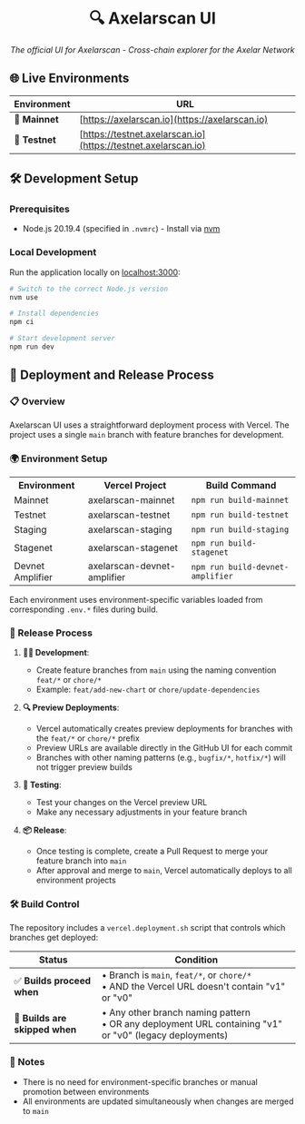 <div align="center">

# 🔍 Axelarscan UI

_The official UI for Axelarscan - Cross-chain explorer for the Axelar Network_

</div>

## 🌐 Live Environments

| Environment    | URL                                                            |
| -------------- | -------------------------------------------------------------- |
| 🚀 **Mainnet** | [https://axelarscan.io](https://axelarscan.io)                 |
| 🧪 **Testnet** | [https://testnet.axelarscan.io](https://testnet.axelarscan.io) |

## 🛠️ Development Setup

### Prerequisites

- Node.js 20.19.4 (specified in `.nvmrc`) - Install via [nvm](https://github.com/nvm-sh/nvm)

### Local Development

Run the application locally on [localhost:3000](http://localhost:3000):

```bash
# Switch to the correct Node.js version
nvm use

# Install dependencies
npm ci

# Start development server
npm run dev
```

## 🚀 Deployment and Release Process

### 📋 Overview

Axelarscan UI uses a straightforward deployment process with Vercel. The project uses a single `main` branch with feature branches for development.

### 🌍 Environment Setup

<table>
  <tr>
    <th>Environment</th>
    <th>Vercel Project</th>
    <th>Build Command</th>
  </tr>
  <tr>
    <td>Mainnet</td>
    <td>axelarscan-mainnet</td>
    <td><code>npm run build-mainnet</code></td>
  </tr>
  <tr>
    <td>Testnet</td>
    <td>axelarscan-testnet</td>
    <td><code>npm run build-testnet</code></td>
  </tr>
  <tr>
    <td>Staging</td>
    <td>axelarscan-staging</td>
    <td><code>npm run build-staging</code></td>
  </tr>
  <tr>
    <td>Stagenet</td>
    <td>axelarscan-stagenet</td>
    <td><code>npm run build-stagenet</code></td>
  </tr>
  <tr>
    <td>Devnet Amplifier</td>
    <td>axelarscan-devnet-amplifier</td>
    <td><code>npm run build-devnet-amplifier</code></td>
  </tr>
</table>

Each environment uses environment-specific variables loaded from corresponding `.env.*` files during build.

### 🔄 Release Process

1. **👨‍💻 Development**:

   - Create feature branches from `main` using the naming convention `feat/*` or `chore/*`
   - Example: `feat/add-new-chart` or `chore/update-dependencies`

2. **🔍 Preview Deployments**:

   - Vercel automatically creates preview deployments for branches with the `feat/*` or `chore/*` prefix
   - Preview URLs are available directly in the GitHub UI for each commit
   - Branches with other naming patterns (e.g., `bugfix/*`, `hotfix/*`) will not trigger preview builds

3. **🧪 Testing**:

   - Test your changes on the Vercel preview URL
   - Make any necessary adjustments in your feature branch

4. **📦 Release**:
   - Once testing is complete, create a Pull Request to merge your feature branch into `main`
   - After approval and merge to `main`, Vercel automatically deploys to all environment projects

### 🛠️ Build Control

The repository includes a `vercel.deployment.sh` script that controls which branches get deployed:

| Status                         | Condition                                                                                                 |
| ------------------------------ | --------------------------------------------------------------------------------------------------------- |
| ✅ **Builds proceed when**     | • Branch is `main`, `feat/*`, or `chore/*`<br>• AND the Vercel URL doesn't contain "v1" or "v0"           |
| 🛑 **Builds are skipped when** | • Any other branch naming pattern<br>• OR any deployment URL containing "v1" or "v0" (legacy deployments) |

### 📝 Notes

- There is no need for environment-specific branches or manual promotion between environments
- All environments are updated simultaneously when changes are merged to `main`
